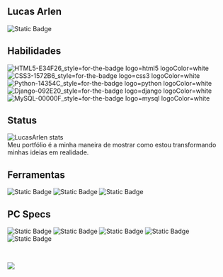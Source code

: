 ## Lucas Arlen
![Static Badge](https://img.shields.io/badge/Engenharia_de_Software-blue?style=flat-square)


## Habilidades
![HTML5-E34F26_style=for-the-badge logo=html5 logoColor=white](https://github.com/LucasArlen/LucasArlen/assets/53398879/2cd42f9d-0214-4c51-a0cd-b26e607d1b50)
![CSS3-1572B6_style=for-the-badge logo=css3 logoColor=white](https://github.com/LucasArlen/LucasArlen/assets/53398879/54ffe536-7ae6-4cb0-8018-56ec5c126d21)
![Python-14354C_style=for-the-badge logo=python logoColor=white](https://github.com/LucasArlen/LucasArlen/assets/53398879/cbf8ab2a-8e47-435d-9815-0717936328d0)
![Django-092E20_style=for-the-badge logo=django logoColor=white](https://github.com/LucasArlen/LucasArlen/assets/53398879/0e3f81b5-1da3-435f-b5fd-a59e2b44b7cf)
![MySQL-00000F_style=for-the-badge logo=mysql logoColor=white](https://github.com/LucasArlen/LucasArlen/assets/53398879/89e24b3d-6256-4163-ae39-2050340cc10b)

## Status
![LucasArlen stats](https://github-readme-stats.vercel.app/api?username=LucasArlen&show_icons=true&theme=radical) <br>
Meu portfólio é a minha maneira de mostrar como estou transformando minhas ideias em realidade.

## Ferramentas
![Static Badge](https://img.shields.io/badge/Visual_Studio_Code-0078D4?style=for-the-badge&logo=visual%20studio%20code&logoColor=white)
![Static Badge](https://img.shields.io/badge/PyCharm-000000.svg?&style=for-the-badge&logo=PyCharm&logoColor=white)
![Static Badge](https://img.shields.io/badge/Linux-0078D6?style=for-the-badge&logo=linux&logoColor=white)

## PC Specs
![Static Badge](https://img.shields.io/badge/AMD-Radeon_RX_6750_XT-ED1C24?style=for-the-badge&logo=amd&logoColor=white)
![Static Badge](https://img.shields.io/badge/AMD-Ryzen_7_5800X-ED1C24?style=for-the-badge&logo=amd&logoColor=white)
![Static Badge](https://img.shields.io/badge/Pop_OS-0078D6?style=for-the-badge&logo=linux&logoColor=white)
![Static Badge](https://img.shields.io/badge/Windows-11-0078D6?style=for-the-badge&logo=windows&logoColor=white)
![Static Badge](https://img.shields.io/badge/RAM-48GB-0078D6?style=for-the-badge)

<br>

![](https://38.media.tumblr.com/9cff938216133142406c9f61970acd2f/tumblr_njjcz1NLp51rnbw6mo1_540.gif)
